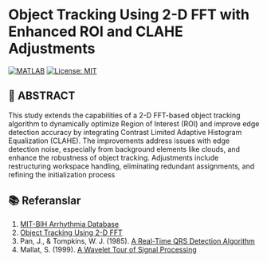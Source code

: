 # Object Tracking Using 2-D FFT with Enhanced ROI and CLAHE Adjustments


[![MATLAB](https://img.shields.io/badge/MATLAB-R2024b%2B-blue.svg)](https://www.mathworks.com/products/matlab.html)
[![License: MIT](https://img.shields.io/badge/License-MIT-yellow.svg)](https://opensource.org/licenses/MIT)

## 📜 ABSTRACT
  This study extends the capabilities of a 2-D FFT-based object tracking algorithm to dynamically
optimize Region of Interest (ROI) and improve edge detection accuracy by integrating Contrast
Limited Adaptive Histogram Equalization (CLAHE). The improvements address issues with
edge detection noise, especially from background elements like clouds, and enhance the
robustness of object tracking. Adjustments include restructuring workspace handling,
eliminating redundant assignments, and refining the initialization process

## 📚 Referanslar
1. [MIT-BIH Arrhythmia Database](https://physionet.org/content/mitdb/)
2. [Object Tracking Using 2-D FFT](](https://www.mathworks.com/help/visionhdl/ug/object-tracking.html))
3. Pan, J., & Tompkins, W. J. (1985). [A Real-Time QRS Detection Algorithm](https://ieeexplore.ieee.org/document/4122029)
4. Mallat, S. (1999). [A Wavelet Tour of Signal Processing](https://dl.acm.org/doi/book/10.5555/553543)
